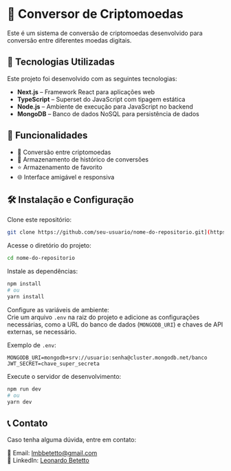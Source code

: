 # 💱 Conversor de Criptomoedas

Este é um sistema de conversão de criptomoedas desenvolvido para conversão entre diferentes moedas digitais.

## 🚀 Tecnologias Utilizadas

Este projeto foi desenvolvido com as seguintes tecnologias:

- **Next.js** – Framework React para aplicações web
- **TypeScript** – Superset do JavaScript com tipagem estática
- **Node.js** – Ambiente de execução para JavaScript no backend
- **MongoDB** – Banco de dados NoSQL para persistência de dados

## 🎯 Funcionalidades

- 🔄 Conversão entre criptomoedas
- 💾 Armazenamento de histórico de conversões
- ⭐ Armazenamento de favorito
- 🌐 Interface amigável e responsiva

## 🛠️ Instalação e Configuração

Clone este repositório:

```bash
git clone https://github.com/seu-usuario/nome-do-repositorio.git](https://github.com/lmbbetetto/desafio-criptomoeda.git)
```

Acesse o diretório do projeto:

```bash
cd nome-do-repositorio
```

Instale as dependências:

```bash
npm install
# ou
yarn install
```

Configure as variáveis de ambiente:  
Crie um arquivo `.env` na raiz do projeto e adicione as configurações necessárias, como a URL do banco de dados (`MONGODB_URI`) e chaves de API externas, se necessário.

Exemplo de `.env`:

```env
MONGODB_URI=mongodb+srv://usuario:senha@cluster.mongodb.net/banco
JWT_SECRET=chave_super_secreta
```

Execute o servidor de desenvolvimento:

```bash
npm run dev
# ou
yarn dev
```

## 📞 Contato

Caso tenha alguma dúvida, entre em contato:

📧 Email: lmbbetetto@gmail.com  
🔗 LinkedIn: [Leonardo Betetto](https://www.linkedin.com/in/leonardobetetto/)
